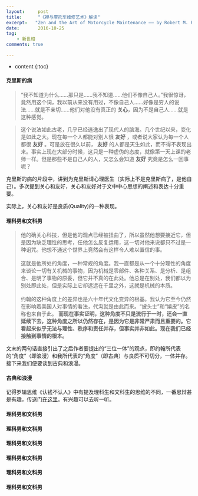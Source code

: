 ```yaml
---
layout:     post
title:      "《禅与摩托车维修艺术》解读"
excerpt:   "Zen and the Art of Motorcycle Maintenance —— by Robert M. Pirsig"
date:       2016-10-25
tag:
    - 新世相
comments: true

---
```


* content
{:toc}

#### **克里斯的病**

>“我不知道为什么……那只是……我不知道……他们不像自己人。”我很惊讶，竟然用这个词，我以前从来没有用过，不像自己人……好像是穷人的说法……就是不亲切……他们对他没有真正的 **关心**，因为不是自己人……就是这种感觉。

>这个说法如此古老，几乎已经逃逸出了现代人的脑海。几个世纪以来，变化是如此之大。现在每一个人都能对别人很 **友好** ，或者说大家认为每一个人都很 **友好** 。可是放在很久以前， **友好** 的人都是天生如此，而不得不表现出来。事实上现在大部分时候，这只是一种虚伪的态度，就像第一天上课的老师一样。但是那些不是自己人的人，又怎么会知道 **友好** 究竟是怎么一回事呢？

克里斯的病的片段中，讲到为克里斯请心理医生（实际上不是克里斯病了，是他自己）。多次提到关心和友好，关心和友好对于文中中心思想的阐述和表达十分重要。

实际上，关心和友好是良质(Quality)的一种表现。

#### **理科男和文科男**

>他的确关心科技，但是他的观点已经被扭曲了，所以虽然他想要接近它，但是因为缺乏理性的思考，任他怎么反复运用，这一切对他来说都只不过是一种诅咒。他想不通这个世界上竟然会有这样令人难以置信的事。<br><br>这就是他所处的角度，一种常规的角度。我一直都是从一个十分理性的角度来谈论一切有关机械的事物，因为机械是零部件、各种关系、是分析、是组合、是明了事物的原委，但它并不真的在此处。他总是在别处，我们都以为别处即此处，但是实际上它却远远在千里之外，这就是机械的本质。<br><br>约翰的这种角度上的差异也是六十年代文化变异的根基。我认为它至今仍然在影响着美国人对事情的看法，代沟就是由此而来。“披头士”和“嬉皮”的名称也来自于此。 **而现在事实证明，这种角度不只是流行于一时，还会一直延续下去，这种角度之所以仍然存在，是因为它是非常严肃而且重要的。它看起来似乎无法与理性、秩序和责任并存，但事实并非如此。现在我们已经接触到事情的根本。**

文末的两句话直接引出了之后作者要提出的“三位一体”的观点，即约翰所代表的“角度”（即浪漫）和我所代表的“角度”（即古典）与良质不可切分，一体并存。接下来我们便要谈到古典和浪漫。

#### **古典和浪漫**

记得罗辑思维《认钱不认人》中有提及理科生和文科生的思维的不同，一番思辩甚是有趣，传送门[在这里](http://v.youku.com/v_show/id_XMTM0Mzg5MzU4NA==.html?from=s1.8-1-1.2&spm=a2h0k.8191407.0.0)。有兴趣可以去听一听。

>

#### **理科男和文科男**
#### **理科男和文科男**
#### **理科男和文科男**
#### **理科男和文科男**
#### **理科男和文科男**
#### **理科男和文科男**
